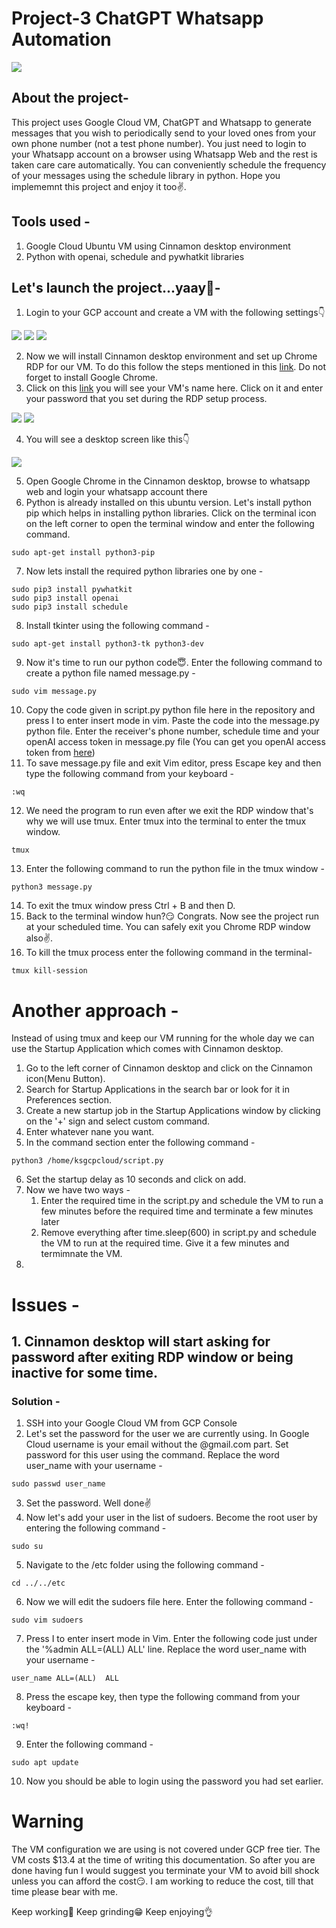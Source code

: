 # Project-3 ChatGPT Whatsapp Automation
![](picture.png)

## About the project-
This project uses Google Cloud VM, ChatGPT and Whatsapp to generate messages that you wish to periodically send to your loved ones from your own phone number (not a test phone number). You just need to login to your Whatsapp account on a browser using Whatsapp Web and the rest is taken care care automatically. You can conveniently schedule the frequency of your messages using the schedule library in python. Hope you implememnt this project and enjoy it too✌️.

## Tools used - 
1. Google Cloud Ubuntu VM using Cinnamon desktop environment
2. Python with openai, schedule and pywhatkit libraries

## Let's launch the project...yaay🥳-

1. Login to your GCP account and create a VM with the following settings👇

![](machine.png)
![](bootdisk.png)
![](firewall.png)

2. Now we will install Cinnamon desktop environment and set up Chrome RDP for our VM. To do this follow the steps mentioned in this [link](https://cloud.google.com/architecture/chrome-desktop-remote-on-compute-engine#cinnamon). Do not forget to install Google Chrome.
3. Click on this [link](https://remotedesktop.google.com/access) you will see your VM's name here. Click on it and enter your password that you set during the RDP setup process.

![](rdp.png)
![](rdppassword2.png)

4. You will see a desktop screen like this👇

![](desktop.png)

5. Open Google Chrome in the Cinnamon desktop, browse to whatsapp web and login your whatsapp account there
6. Python is already installed on this ubuntu version. Let's install python pip which helps in installing python libraries. Click on the terminal icon on the left corner to open the terminal window and enter the following command.
```
sudo apt-get install python3-pip
```
7. Now lets install the required python libraries one by one - 
```
sudo pip3 install pywhatkit
sudo pip3 install openai
sudo pip3 install schedule
```
8. Install tkinter using the following command - 
```
sudo apt-get install python3-tk python3-dev
```
9. Now it's time to run our python code😇. Enter the following command to create a python file named message.py - 
```
sudo vim message.py
```
10. Copy the code given in script.py python file here in the repository and press I to enter insert mode in vim. Paste the code into the message.py python file. Enter the receiver's phone number, schedule time and your openAI access token in message.py file (You can get you openAI access token from [here](https://beta.openai.com/account/api-keys))
11. To save message.py file and exit Vim editor, press Escape key and then type the following command from your keyboard - 
```
:wq
```
12. We need the program to run even after we exit the RDP window that's why we will use tmux. Enter tmux into the terminal to enter the tmux window.
```
tmux
```
13. Enter the following command to run the python file in the tmux window - 
```
python3 message.py
```
14. To exit the tmux window press Ctrl + B and then D.
15. Back to the terminal window hun?😏 Congrats. Now see the project run at your scheduled time. You can safely exit you Chrome RDP window also✌️.
16. To kill the tmux process enter the following command in the terminal- 
```
tmux kill-session
```

# Another approach - 
Instead of using tmux and keep our VM running for the whole day we can use the Startup Application which comes with Cinnamon desktop.
1. Go to the left corner of Cinnamon desktop and click on the Cinnamon icon(Menu Button).
2. Search for Startup Applications in the search bar or look for it in Preferences section.
3. Create a new startup job in the Startup Applications window by clicking on the '+' sign and select custom command.
4. Enter whatever nane you want.
5. In the command section enter the following command - 
```
python3 /home/ksgcpcloud/script.py
```
6. Set the startup delay as 10 seconds and click on add.
7. Now we have two ways - 
    1. Enter the required time in the script.py and schedule the VM to run a few minutes before the required time and terminate a few minutes later
    2. Remove everything after time.sleep(600) in script.py and schedule the VM to run at the required time. Give it a few minutes and termimnate the VM.
8. 
# Issues - 
## 1. Cinnamon desktop will start asking for password after exiting RDP window or being inactive for some time.

### Solution - 
1. SSH into your Google Cloud VM from GCP Console
2. Let's set the password for the user we are currently using. In Google Cloud username is your email without the @gmail.com part. Set password for this user using the command. Replace the word user_name with your username - 
```
sudo passwd user_name
```
3. Set the password. Well done✌️
4. Now let's add your user in the list of sudoers. Become the root user by entering the following command - 
```
sudo su 
```
5. Navigate to the /etc folder using the following command - 
```
cd ../../etc
```
6. Now we will edit the sudoers file here. Enter the following command - 
```
sudo vim sudoers
```
7. Press I to enter insert mode in Vim. Enter the following code just under the '%admin ALL=(ALL) ALL' line. Replace the word user_name with your username - 
```
user_name ALL=(ALL)  ALL
```
8. Press the escape key, then type the following command from your keyboard - 
```
:wq!
```
9. Enter the following command - 
```
sudo apt update
```
10. Now you should be able to login using the password you had set earlier.

# Warning 
The VM configuration we are using is not covered under GCP free tier. The VM costs $13.4 at the time of writing this documentation. So after you are done having fun I would suggest you terminate your VM to avoid bill shock unless you can afford the cost😏. I am working to reduce the cost, till that time please bear with me.

Keep working💪 Keep grinding😁 Keep enjoying👌
